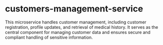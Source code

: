 # customers-management-service
This microservice handles customer management, including customer registration, profile updates, and retrieval of medical history. It serves as the central component for managing customer data and ensures secure and compliant handling of sensitive information.
